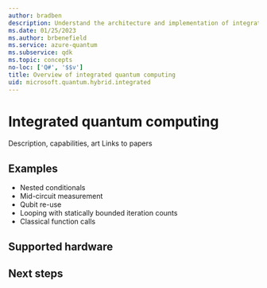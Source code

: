 ```yaml
---
author: bradben
description: Understand the architecture and implementation of integrated quantum computing.
ms.date: 01/25/2023
ms.author: brbenefield
ms.service: azure-quantum
ms.subservice: qdk
ms.topic: concepts
no-loc: ['Q#', '$$v']
title: Overview of integrated quantum computing
uid: microsoft.quantum.hybrid.integrated
---
```


# Integrated quantum computing

Description, capabilities, art
Links to papers

## Examples

- Nested conditionals 
- Mid-circuit measurement
- Qubit re-use 
- Looping with statically bounded iteration counts 
- Classical function calls 

## Supported hardware

## Next steps



